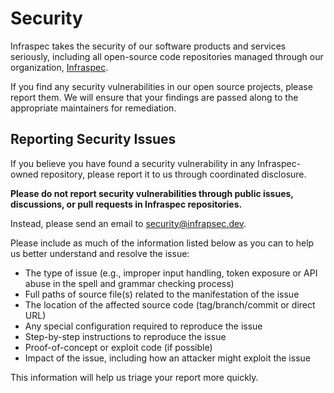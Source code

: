 # Security

Infraspec takes the security of our software products and services seriously, including all open-source code repositories managed through our organization, [Infraspec](https://github.com/infraspecdev/).

If you find any security vulnerabilities in our open source projects, please report them. We will ensure that your findings are passed along to the appropriate maintainers for remediation.

## Reporting Security Issues

If you believe you have found a security vulnerability in any Infraspec-owned repository, please report it to us through coordinated disclosure.

**Please do not report security vulnerabilities through public issues, discussions, or pull requests in Infraspec repositories.**

Instead, please send an email to <security@infrapsec.dev>.

Please include as much of the information listed below as you can to help us better understand and resolve the issue:

* The type of issue (e.g., improper input handling, token exposure or API abuse in the spell and grammar checking process)
* Full paths of source file(s) related to the manifestation of the issue
* The location of the affected source code (tag/branch/commit or direct URL)
* Any special configuration required to reproduce the issue
* Step-by-step instructions to reproduce the issue
* Proof-of-concept or exploit code (if possible)
* Impact of the issue, including how an attacker might exploit the issue

This information will help us triage your report more quickly.
